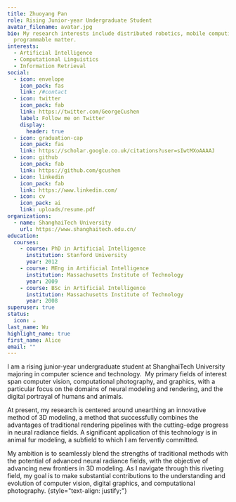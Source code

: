 ```yaml
---
title: Zhuoyang Pan
role: Rising Junior-year Undergraduate Student
avatar_filename: avatar.jpg
bio: My research interests include distributed robotics, mobile computing and
  programmable matter.
interests:
  - Artificial Intelligence
  - Computational Linguistics
  - Information Retrieval
social:
  - icon: envelope
    icon_pack: fas
    link: /#contact
  - icon: twitter
    icon_pack: fab
    link: https://twitter.com/GeorgeCushen
    label: Follow me on Twitter
    display:
      header: true
  - icon: graduation-cap
    icon_pack: fas
    link: https://scholar.google.co.uk/citations?user=sIwtMXoAAAAJ
  - icon: github
    icon_pack: fab
    link: https://github.com/gcushen
  - icon: linkedin
    icon_pack: fab
    link: https://www.linkedin.com/
  - icon: cv
    icon_pack: ai
    link: uploads/resume.pdf
organizations:
  - name: ShanghaiTech University
    url: https://www.shanghaitech.edu.cn/
education:
  courses:
    - course: PhD in Artificial Intelligence
      institution: Stanford University
      year: 2012
    - course: MEng in Artificial Intelligence
      institution: Massachusetts Institute of Technology
      year: 2009
    - course: BSc in Artificial Intelligence
      institution: Massachusetts Institute of Technology
      year: 2008
superuser: true
status:
  icon: ☕️
last_name: Wu
highlight_name: true
first_name: Alice
email: ""
---
```

I am a rising junior-year undergraduate student at ShanghaiTech University majoring in computer science and technology.  My primary fields of interest span computer vision, computational photography, and graphics, with a particular focus on the domains of neural modeling and rendering, and the digital portrayal of humans and animals.

At present, my research is centered around unearthing an innovative method of 3D modeling, a method that successfully combines the advantages of traditional rendering pipelines with the cutting-edge progress in neural radiance fields. A significant application of this technology is in animal fur modeling, a subfield to which I am fervently committed.

My ambition is to seamlessly blend the strengths of traditional methods with the potential of advanced neural radiance fields, with the objective of advancing new frontiers in 3D modeling. As I navigate through this riveting field, my goal is to make substantial contributions to the understanding and evolution of computer vision, digital graphics, and computational photography.
{style="text-align: justify;"}